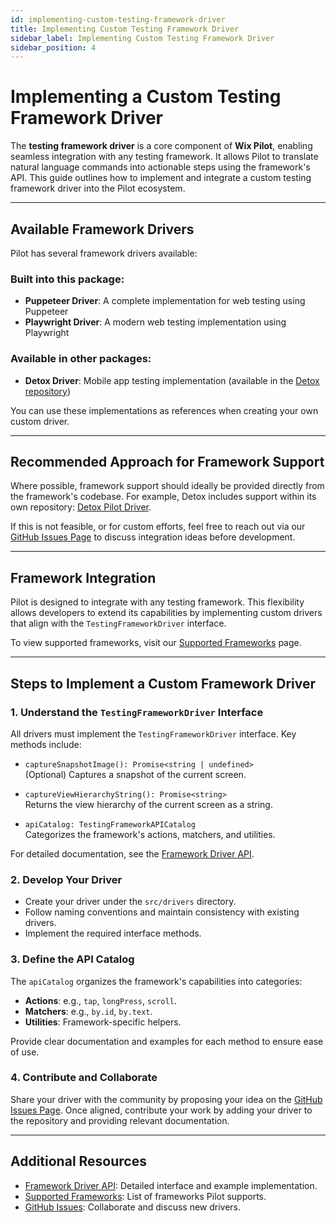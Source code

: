 ```yaml
---
id: implementing-custom-testing-framework-driver
title: Implementing Custom Testing Framework Driver
sidebar_label: Implementing Custom Testing Framework Driver
sidebar_position: 4
---
```


# Implementing a Custom Testing Framework Driver

The **testing framework driver** is a core component of **Wix Pilot**, enabling seamless integration with any testing framework. It allows Pilot to translate natural language commands into actionable steps using the framework's API. This guide outlines how to implement and integrate a custom testing framework driver into the Pilot ecosystem.

---

## Available Framework Drivers

Pilot has several framework drivers available:

### Built into this package:
- **Puppeteer Driver**: A complete implementation for web testing using Puppeteer
- **Playwright Driver**: A modern web testing implementation using Playwright

### Available in other packages:
- **Detox Driver**: Mobile app testing implementation (available in the [Detox repository](https://github.com/wix/Detox/tree/master/detox/src/pilot))

You can use these implementations as references when creating your own custom driver.

---

## Recommended Approach for Framework Support

Where possible, framework support should ideally be provided directly from the framework's codebase. For example, Detox includes support within its own repository: [Detox Pilot Driver](https://github.com/wix/Detox/tree/master/detox/src/pilot).

If this is not feasible, or for custom efforts, feel free to reach out via our [GitHub Issues Page](https://github.com/wix-incubator/pilot/issues) to discuss integration ideas before development.

---

## Framework Integration

Pilot is designed to integrate with any testing framework. This flexibility allows developers to extend its capabilities by implementing custom drivers that align with the `TestingFrameworkDriver` interface.

To view supported frameworks, visit our [Supported Frameworks](../pages/supported-frameworks) page.

---

## Steps to Implement a Custom Framework Driver

### 1. **Understand the ****`TestingFrameworkDriver`**** Interface**

All drivers must implement the `TestingFrameworkDriver` interface. Key methods include:

- `captureSnapshotImage(): Promise<string | undefined>`\
  (Optional) Captures a snapshot of the current screen.

- `captureViewHierarchyString(): Promise<string>`\
  Returns the view hierarchy of the current screen as a string.

- `apiCatalog: TestingFrameworkAPICatalog`\
  Categorizes the framework's actions, matchers, and utilities.

For detailed documentation, see the [Framework Driver API](../API/framework-driver.md).

### 2. **Develop Your Driver**

- Create your driver under the `src/drivers` directory.
- Follow naming conventions and maintain consistency with existing drivers.
- Implement the required interface methods.

### 3. **Define the API Catalog**

The `apiCatalog` organizes the framework's capabilities into categories:

- **Actions**: e.g., `tap`, `longPress`, `scroll`.
- **Matchers**: e.g., `by.id`, `by.text`.
- **Utilities**: Framework-specific helpers.

Provide clear documentation and examples for each method to ensure ease of use.

### 4. **Contribute and Collaborate**

Share your driver with the community by proposing your idea on the [GitHub Issues Page](https://github.com/wix-incubator/pilot/issues). Once aligned, contribute your work by adding your driver to the repository and providing relevant documentation.

---

## Additional Resources

- [Framework Driver API](../API/framework-driver.md): Detailed interface and example implementation.
- [Supported Frameworks](../pages/supported-frameworks): List of frameworks Pilot supports.
- [GitHub Issues](https://github.com/wix-incubator/pilot/issues): Collaborate and discuss new drivers.
